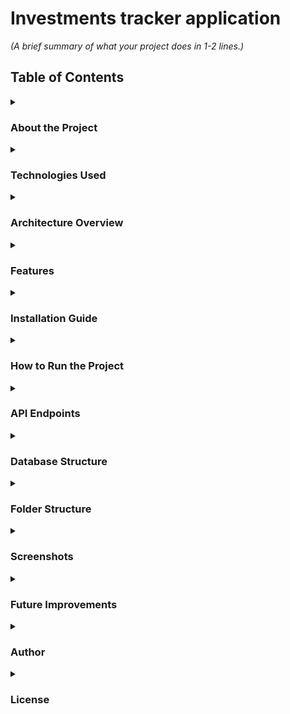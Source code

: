 # Investments tracker application

_(A brief summary of what your project does in 1-2 lines.)_


## Table of Contents

<details>
<summary><h3>About the Project</h3></summary>

This project is an Investments tracker application, that helps you track your investments.
Deposits and Withdrawals can be only in 1 currency - EUR

</details>


<details>
<summary><h3>Technologies Used</h3></summary>

| Layer           | Technology         |
|-----------------|--------------------|
| Backend         | Java & Spring Boot |
| Database        | MySQL              |
| ORM             | Spring Data JPA    |
| Authentication  | JWT?               |
| Build tools     | Maven              |
| Frontend        | React              |
| Version control | Git                |

</details>


<details>
<summary><h3>Architecture Overview</h3></summary>

_Diagram how the app works_

</details>


<details>
<summary><h3>Features</h3></summary>

User Registration & Login
JWT Authentication
CRUD Operations
Role-based Authorization
Pagination & Sorting
Swagger API Documentation
Error Handling

</details>


<details>
<summary><h3>Installation Guide</h3></summary>

What is needed to run the project

</details>


<details>
<summary><h3>How to Run the Project</h3></summary>

Backend installation
Frontend installation

</details>


<details>
<summary><h3>API Endpoints</h3></summary>

Create an openapi.json file and automatically generate API docs using Swagger.

| Method | Endpoint                                      | Description                     | Auth required |
|--------|-----------------------------------------------|---------------------------------|---------------|
| `POST` | `/deposit/in`                                 | Make a deposit                  |               |
| `GET`  | `/deposit/get/from/{fromDate}/to/{toDate}`    | Get deposits in range           |               |
| `GET`  | `/deposit/get/all`                            | Get all deposits                |               |
| `GET`  | `/deposit/get/total/amount`                   | Get total amount of deposits    |               |
| `POST` | `/withdrawal/out`                             | Make a withdrawal               |               |
| `GET`  | `/withdrawal/get/from/{fromDate}/to/{toDate}` | Get withdrawals in range        |               |
| `GET`  | `/withdrawal/get/all`                         | Get all withdrawals             |               |
| `GET`  | `/withdrawal/get/total/amount`                | Get total amount of withdrawals |               |
| `POST` | `/dividend/in`                                | Insert a dividend               |               |
| `GET`  | `/dividend/get/from/{fromDate}/to/{toDate}`   | Get dividends in range          |               |
| `GET`  | `/dividend/get/all`                           | Get all dividends               |               |
| `GET`  | `/dividend/get/total/amount`                  | Get total amount of dividends   |               |

</details> 


<details>
<summary><h3>Database Structure</h3></summary>

DB schema

</details>


<details>
<summary><h3>Folder Structure</h3></summary>

Screenshot from IntelliJ

</details>


<details>
<summary><h3>Screenshots</h3></summary>

Home Page
Login Page

</details>


<details>
<summary><h3>Future Improvements</h3></summary>

- Add Swagger-ui
- Add email notification for weekly portfolio view

</details>


<details>
<summary><h3>Author</h3></summary>

#### Your Name: Denis Buserski 
#### LinkedIn: LINK 
#### GitHub: LINK 

</details>


<details>
<summary><h3>License</h3></summary>

This project is licensed under the MIT License. (ADD MIT)

</details>
